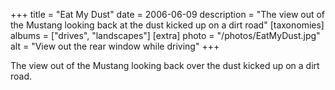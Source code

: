 +++
title = "Eat My Dust"
date = 2006-06-09
description = "The view out of the Mustang looking back at the dust kicked up on a dirt road"
[taxonomies]
albums = ["drives", "landscapes"]
[extra]
photo = "/photos/EatMyDust.jpg"
alt = "View out the rear window while driving"
+++


The view out of the Mustang looking back over the dust kicked up on a dirt road.
